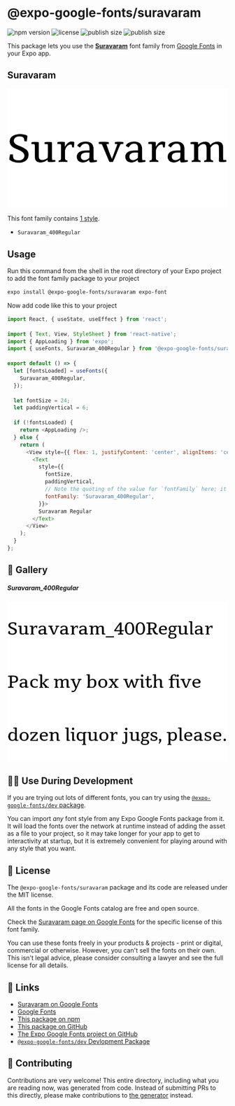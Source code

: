 # @expo-google-fonts/suravaram

![npm version](https://flat.badgen.net/npm/v/@expo-google-fonts/suravaram)
![license](https://flat.badgen.net/github/license/expo/google-fonts)
![publish size](https://flat.badgen.net/packagephobia/install/@expo-google-fonts/suravaram)
![publish size](https://flat.badgen.net/packagephobia/publish/@expo-google-fonts/suravaram)

This package lets you use the [**Suravaram**](https://fonts.google.com/specimen/Suravaram) font family from [Google Fonts](https://fonts.google.com/) in your Expo app.

## Suravaram

![Suravaram](./font-family.png)

This font family contains [1 style](#-gallery).

- `Suravaram_400Regular`

## Usage

Run this command from the shell in the root directory of your Expo project to add the font family package to your project
```sh
expo install @expo-google-fonts/suravaram expo-font
```

Now add code like this to your project
```js
import React, { useState, useEffect } from 'react';

import { Text, View, StyleSheet } from 'react-native';
import { AppLoading } from 'expo';
import { useFonts, Suravaram_400Regular } from '@expo-google-fonts/suravaram';

export default () => {
  let [fontsLoaded] = useFonts({
    Suravaram_400Regular,
  });

  let fontSize = 24;
  let paddingVertical = 6;

  if (!fontsLoaded) {
    return <AppLoading />;
  } else {
    return (
      <View style={{ flex: 1, justifyContent: 'center', alignItems: 'center' }}>
        <Text
          style={{
            fontSize,
            paddingVertical,
            // Note the quoting of the value for `fontFamily` here; it expects a string!
            fontFamily: 'Suravaram_400Regular',
          }}>
          Suravaram Regular
        </Text>
      </View>
    );
  }
};

```

## 🔡 Gallery

##### Suravaram_400Regular
![Suravaram_400Regular](./Suravaram_400Regular.ttf.png)


## 👩‍💻 Use During Development

If you are trying out lots of different fonts, you can try using the [`@expo-google-fonts/dev` package](https://github.com/expo/google-fonts/tree/master/font-packages/dev#readme).

You can import *any* font style from any Expo Google Fonts package from it. It will load the fonts
over the network at runtime instead of adding the asset as a file to your project, so it may take longer
for your app to get to interactivity at startup, but it is extremely convenient
for playing around with any style that you want.

## 📖 License

The `@expo-google-fonts/suravaram` package and its code are released under the MIT license.

All the fonts in the Google Fonts catalog are free and open source.

Check the [Suravaram page on Google Fonts](https://fonts.google.com/specimen/Suravaram) for the specific license of this font family.

You can use these fonts freely in your products & projects - print or digital, commercial or otherwise. However, you can't sell the fonts on their own. This isn't legal advice, please consider consulting a lawyer and see the full license for all details.

## 🔗 Links

- [Suravaram on Google Fonts](https://fonts.google.com/specimen/Suravaram)
- [Google Fonts](https://fonts.google.com/)
- [This package on npm](https://www.npmjs.com/package/@expo-google-fonts/suravaram)
- [This package on GitHub](https://github.com/expo/google-fonts/tree/master/font-packages/suravaram)
- [The Expo Google Fonts project on GitHub](https://github.com/expo/google-fonts)
- [`@expo-google-fonts/dev` Devlopment Package](https://github.com/expo/google-fonts/tree/master/font-packages/dev)

## 🤝 Contributing

Contributions are very welcome! This entire directory, including what you are reading now, was generated from code. Instead of submitting PRs to this directly, please make contributions to [the generator](https://github.com/expo/google-fonts/tree/master/packages/generator) instead.
